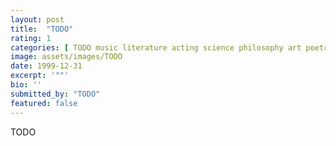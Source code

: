 ```yaml
---
layout: post
title:  "TODO"
rating: 1
categories: [ TODO music literature acting science philosophy art poetry ]
image: assets/images/TODO
date: 1999-12-31
excerpt: '""'
bio: ''
submitted_by: "TODO"
featured: false
---
```


TODO
